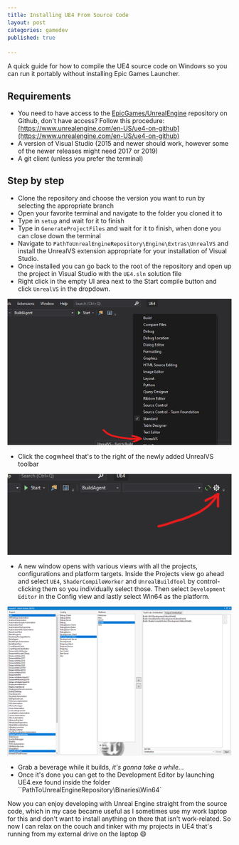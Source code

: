 ```yaml
---
title: Installing UE4 From Source Code
layout: post
categories: gamedev
published: true

---
```


A quick guide for how to compile the UE4 source code on Windows so you can run it portably without installing Epic Games Launcher.

## Requirements

* You need to have access to the [EpicGames/UnrealEngine](https://github.com/EpicGames/UnrealEngine) repository on Github, don't have access? Follow this procedure: [https://www.unrealengine.com/en-US/ue4-on-github](https://www.unrealengine.com/en-US/ue4-on-github)
* A version of Visual Studio (2015 and newer should work, however some of the newer releases might need 2017 or 2019)
* A git client (unless you prefer the terminal)

## Step by step

* Clone the repository and choose the version you want to run by selecting the appropriate branch
* Open your favorite terminal and navigate to the folder you cloned it to
* Type in `setup` and wait for it to finish
* Type in `GenerateProjectFiles` and wait for it to finish, when done you can close down the terminal
* Navigate to `PathToUnrealEngineRepository\Engine\Extras\UnrealVS` and install the UnrealVS extension appropriate for your installation of Visual Studio.
* Once installed you can go back to the root of the repository and open up the project in Visual Studio with the `UE4.sln` solution file
* Right click in the empty UI area next to the Start compile button and click `UnrealVS` in the dropdown.

![Right click in the empty area next to the Start button and select UnrealVS in the dropdown](/assets/images/posts/ue4sourcecodebuild/unrealvs-extension.png)

- Click the cogwheel that's to the right of the newly added UnrealVS toolbar

![Click the cogwheel of the newly added UnrealVS toolbar](/assets/images/posts/ue4sourcecodebuild/unrealvs-cogwheel.png)

- A new window opens with various views with all the projects, configurations and platform targets. Inside the Projects view go ahead and select `UE4`, `ShaderCompileWorker` and `UnrealBuildTool` by control-clicking them so you individually select those. Then select `Development Editor`  in the Config view and lastly select Win64 as the platform.

![UnrealVS build options](/assets/images/posts/ue4sourcecodebuild/unrealvs-project-config-platform.png)

- Grab a beverage while it builds, *it's gonna take a while...*
- Once it's done you can get to the Development Editor by launching UE4.exe found inside the folder ``PathToUnrealEngineRepository\Binaries\Win64`

Now you can enjoy developing with Unreal Engine straight from the source code, which in my case became useful as I sometimes use my work laptop for this and don't want to install anything on there that isn't work-related. So now I can relax on the couch and tinker with my projects in UE4 that's running from my external drive on the laptop 😄